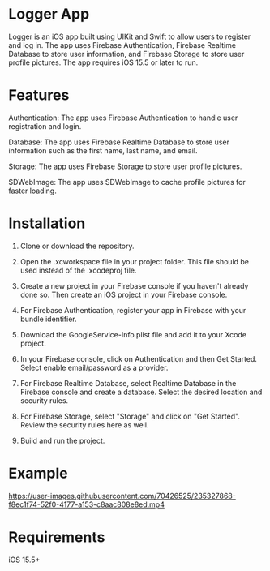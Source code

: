 # Logger App
Logger is an iOS app built using UIKit and Swift to allow users to register and log in. The app uses Firebase Authentication, Firebase Realtime Database to store user information, and Firebase Storage to store user profile pictures. The app requires iOS 15.5 or later to run.

# Features
Authentication: The app uses Firebase Authentication to handle user registration and login.

Database: The app uses Firebase Realtime Database to store user information such as the first name, last name, and email.

Storage: The app uses Firebase Storage to store user profile pictures.

SDWebImage: The app uses SDWebImage to cache profile pictures for faster loading.

# Installation
1. Clone or download the repository.

2. Open the .xcworkspace file in your project folder. This file should be used instead of the .xcodeproj file.

3. Create a new project in your Firebase console if you haven't already done so. Then create an iOS project in your Firebase console.

4. For Firebase Authentication, register your app in Firebase with your bundle identifier.

5. Download the GoogleService-Info.plist file and add it to your Xcode project.

6. In your Firebase console, click on Authentication and then Get Started. Select enable email/password as a provider.

7. For Firebase Realtime Database, select Realtime Database in the Firebase console and create a database. Select the desired location and security rules.

8. For Firebase Storage, select "Storage" and click on "Get Started". Review the security rules here as well.

9. Build and run the project.

# Example
https://user-images.githubusercontent.com/70426525/235327868-f8ec1f74-52f0-4177-a153-c8aac808e8ed.mp4

# Requirements
iOS 15.5+
